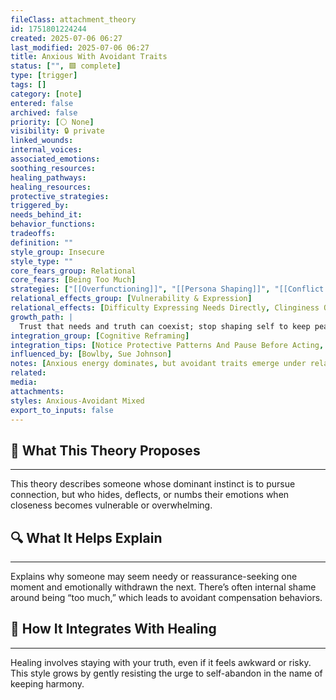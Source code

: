 ```yaml
---
fileClass: attachment_theory
id: 1751801224244
created: 2025-07-06 06:27
last_modified: 2025-07-06 06:27
title: Anxious With Avoidant Traits
status: ["", 🟩 complete]
type: [trigger]
tags: []
category: [note]
entered: false
archived: false
priority: [⚪ None]
visibility: 🔒 private
linked_wounds: 
internal_voices: 
associated_emotions: 
soothing_resources: 
healing_pathways: 
healing_resources: 
protective_strategies: 
triggered_by: 
needs_behind_it: 
behavior_functions: 
tradeoffs: 
definition: ""
style_group: Insecure
style_type: ""
core_fears_group: Relational
core_fears: [Being Too Much]
strategies: ["[[Overfunctioning]]", "[[Persona Shaping]]", "[[Conflict Avoidance]]"]
relational_effects_group: [Vulnerability & Expression]
relational_effects: [Difficulty Expressing Needs Directly, Clinginess Or Emotional Over-Dependence]
growth_path: |
  Trust that needs and truth can coexist; stop shaping self to keep peace.
integration_group: [Cognitive Reframing]
integration_tips: [Notice Protective Patterns And Pause Before Acting, Practice Identifying And Naming Emotional Needs]
influenced_by: [Bowlby, Sue Johnson]
notes: [Anxious energy dominates, but avoidant traits emerge under relational pressure to prevent perceived rejection. Often toggles between appeasement and retreat.]
related: 
media: 
attachments: 
styles: Anxious-Avoidant Mixed
export_to_inputs: false
---
```


## 🧠 What This Theory Proposes
---
This theory describes someone whose dominant instinct is to pursue connection, but who hides, deflects, or numbs their emotions when closeness becomes vulnerable or overwhelming.

## 🔍 What It Helps Explain
---
Explains why someone may seem needy or reassurance-seeking one moment and emotionally withdrawn the next. There’s often internal shame around being “too much,” which leads to avoidant compensation behaviors.

## 🧩 How It Integrates With Healing
---
Healing involves staying with your truth, even if it feels awkward or risky. This style grows by gently resisting the urge to self-abandon in the name of keeping harmony.
